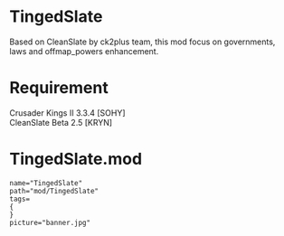# TingedSlate
Based on CleanSlate by ck2plus team, this mod focus on governments, laws and offmap_powers enhancement.
# Requirement
Crusader Kings II 3.3.4 [SOHY]  
CleanSlate Beta 2.5 [KRYN]
# TingedSlate.mod
```
name="TingedSlate"
path="mod/TingedSlate"
tags=
{
}
picture="banner.jpg"
```